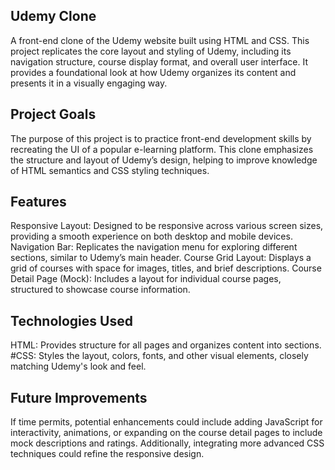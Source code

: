 ## Udemy Clone

A front-end clone of the Udemy website built using HTML and CSS. This project replicates the core layout and styling of Udemy, including its navigation structure, course display format, and overall user interface. It provides a foundational look at how Udemy organizes its content and presents it in a visually engaging way.

## Project Goals

The purpose of this project is to practice front-end development skills by recreating the UI of a popular e-learning platform. This clone emphasizes the structure and layout of Udemy’s design, helping to improve knowledge of HTML semantics and CSS styling techniques.

## Features

Responsive Layout: Designed to be responsive across various screen sizes, providing a smooth experience on both desktop and mobile devices.
Navigation Bar: Replicates the navigation menu for exploring different sections, similar to Udemy’s main header.
Course Grid Layout: Displays a grid of courses with space for images, titles, and brief descriptions.
Course Detail Page (Mock): Includes a layout for individual course pages, structured to showcase course information.

## Technologies Used

HTML: Provides structure for all pages and organizes content into sections.
#CSS: Styles the layout, colors, fonts, and other visual elements, closely matching Udemy's look and feel.

## Future Improvements

If time permits, potential enhancements could include adding JavaScript for interactivity, animations, or expanding on the course detail pages to include mock descriptions and ratings. Additionally, integrating more advanced CSS techniques could refine the responsive design.

